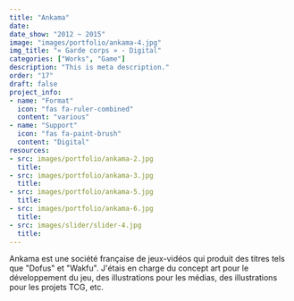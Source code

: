 ```yaml
---
title: "Ankama"
date:
date_show: "2012 ~ 2015"
image: "images/portfolio/ankama-4.jpg"
img_title: "« Garde corps » - Digital"
categories: ["Works", "Game"]
description: "This is meta description."
order: "17"
draft: false
project_info:
- name: "Format"
  icon: "fas fa-ruler-combined"
  content: "various"
- name: "Support"
  icon: "fas fa-paint-brush"
  content: "Digital"
resources:
- src: images/portfolio/ankama-2.jpg
  title:
- src: images/portfolio/ankama-3.jpg
  title:
- src: images/portfolio/ankama-5.jpg
  title:
- src: images/portfolio/ankama-6.jpg
  title:
- src: images/slider/slider-4.jpg
  title:
---
```


Ankama est une société française de jeux-vidéos qui produit des titres tels que "Dofus" et "Wakfu". J'étais en charge du concept art pour le développement du jeu, des illustrations pour les médias, des illustrations pour les projets TCG, etc.
